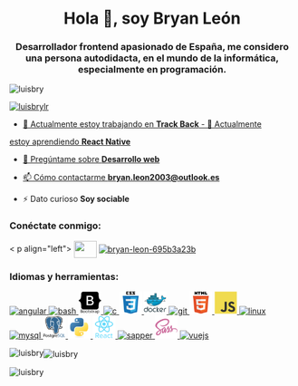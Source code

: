<h1 align="center">Hola 👋, soy Bryan León</h1>
<h3 align="center">Desarrollador frontend apasionado de España, me considero una persona autodidacta, en el mundo de la informática, especialmente en programación.</h3> <p align="left"> <img src="https://komarev.com/ghpvc/?username=luisbry&label=Profile%20views&color=0e75b6& style=flat" alt="luisbry" /> </p> <p align="left"> <a href="https://twitter.com/luisbrylr" target="blank"><img src="https:

//img.shields

.io/twitter/follow/luisbrylr?logo=twitter&style=for-the-badge" alt="luisbrylr" /></a> </p>

- 🔭 Actualmente estoy trabajando en **Track Back** - 🌱 Actualmente

estoy aprendiendo **React Native**

- 💬 Pregúntame sobre **Desarrollo web**

- 📫 Cómo contactarme **bryan.leon2003@outlook.es**

- ⚡ Dato curioso **Soy sociable**

<h3 align="left">Conéctate conmigo:</h3> <
p align="left">
<a href="https://twitter.com/luisbrylr" target="blank"><img align="center" src="https://raw.githubusercontent.com/rahuldkjain/github-profile-readme-generator/master/src/images/icons/Social/twitter.svg" al t="luisbrylr" height="30" width="40" /></a> <a href="https://linkedin.com/in/bryan-leon-695b3a23b" target="blank"><img align="center" src="https://raw.githubusercontent.com/rahuldkjain/github-profile-readme-generator/master/src/images/icons/Social/linked-in-alt
.svg" alt="bryan-leon-695b3a23b" height="30" width="40" /></a>
</p>

<h3 align="left">Idiomas y herramientas:</h3>
<p align="left"> <a href="https://angular.io" target="_blank" rel="noreferrer"> <img src="https://angular.io/assets/images/logos/angular/angular.svg" alt="angular" width="40" height="40"/> </a> <a href="https://www.gnu.org/software/bash/" target="_blank" rel="no referrer"> <img src="https://www.vectorlogo.zone/logos/gnu_bash/gnu_bash-icon.svg" alt="bash" width="40" height="40"/> </a> <a href="https://getbootstrap.com" target="_blank" rel="noreferrer"> <img src="https://raw.githubusercontent.com/devicons/devicon/master/icons/bootstrap/bootstrap-plain-wordmark.svg" alt="bootstrap" width="40" height="40"/> </a> <a href="https://www.cprogramming.com/" target="_blank" rel="noreferrer"> <img src="https://raw.githubusercontent.com/devicons/devicon/master/icons/c/ c-original.svg" alt="c" width="40" height="40"/> </a> <a href="https://www.w3schools.com/css/" target="_blank" rel="noreferrer"> <img src="https://raw.githubusercontent.com/devicons/devicon/master/icons/css3/css3-original-wordmark.svg" alt="css3" width="40" height="40"/> </a> <a href="https://www.docker.com/" target="_blank" rel="noreferrer"> <img src="https://raw.githubusercontent.com/devicons/devicon/master/icons/docker/docker-original-wordmark.svg" alt="docker" width="40" height="40" /> </a> <a href="https://git-scm.com/" target="_blank" rel="noreferrer"> <img src="https://www.vectorlogo.zone/logos/git-scm/git-scm-icon.svg" alt="git" width="40" height="40"/> </a> <a href="https://www.w3.org/html/" target="_blank" rel="noreferrer"> <img src="https://raw.githubusercontent.com/devicons/devicon/master/icons/html5/html5-original-wordmark.svg" alt="html5" width="40" height="40"/> </a> <a href="https://developer.mozilla.org/en-US/docs/Web/JavaScript" target=" _blank" rel="noreferrer"> <img src="https://raw.githubusercontent.com/devicons/devicon/master/icons/javascript/javascript-original.svg" alt="javascript" width="40" height="40"/> </a> <a href="https://www.linux.org/" target="_blank" rel="noreferrer"> <img src="https://raw. githubusercontent.com/devicons/devicon/master/icons/linux/linux-original.svg" alt="linux" width="40" height="40"/> </a> <a href="https://www.mysql.com/" target="_blank" rel="noreferrer"> <img src="https://raw.githubusercontent.com/devicons/devicon/master/icons/mysql/mys ql-original-wordmark.svg" alt="mysql" width="40" height="40"/> </a> <a href="https://www.postgresql.org" target="_blank" rel="noreferrer"> <img src="https://raw.githubusercontent.com/devicons/devicon/master/icons/postgresql/postgresql-original-wordmark.svg" alt="postgresql" width="40" height="40"/> </a> <a href="https://www.python.org" target="_blank" rel="noreferrer"> <img src="https://raw.githubusercontent.com/devicons/devicon/master/icons/python/python-original.svg" alt="python" width="40" height="40" /> </a> <a href="https://reactjs.org/" target="_blank" rel="noreferrer"> <img src="https://raw.githubusercontent.com/devicons/devicon/master/icons/react/react-original-wordmark.svg" alt="react" width="40" height="40"/> </a> <a href="https://sapper.svelte.dev/" target="_blank" rel="noreferrer"> <img src="https://raw.githubusercontent.com/bestofjs/bestofjs-webui/master/public/logos/sapper.svg" alt="sapper" width="40" height="40"/> </a> <a href="https://sass-lang.com" target="_blank" rel="noreferrer"> <img src=" https://raw.githubusercontent.com/devicons/devicon/master/icons/sass/sass-original.svg" alt="sass" width="40" height="40"/> </a> <a href="https://vuejs.org/" target="_blank" rel="noreferrer"> <img src="https://raw.githubusercontent.com/devicons/devicon/master/icons/vuejs /vuejs-original-wordmark.svg" alt="vuejs" ancho="40" altura="40"/> </a> </p>

<p><img align="left" src="https://github-readme-stats.vercel.app/api/top-langs?username=luisbry&show_icons=true&locale=en&layout=compact" alt="luisbry" /></p> <p> 

<img align="center" src="https://github-readme-stats.vercel.app/api?username=luisbr y&show_icons=true&locale=en" alt="luisbry" /></p> <p><img align="center" src="https://github-readme-streak-stats.herokuapp.com/?user=luisbry&" alt="luisbry" />

</p>

